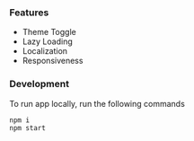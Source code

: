 ### Features
* Theme Toggle
* Lazy Loading
* Localization
* Responsiveness


### Development
To run app locally, run the following commands
```
npm i
npm start
```

